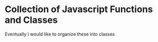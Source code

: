 # Collection of Javascript Functions and Classes

Eventually I would like to organize these into classes
